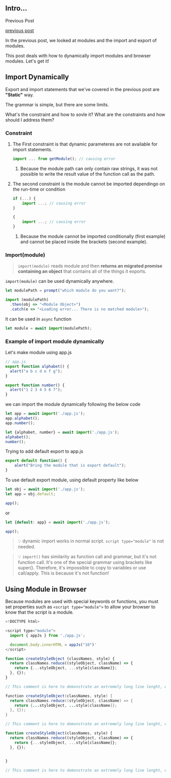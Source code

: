 ## Intro...
Previous Post 

[previous post](https://jay-h-blog.vercel.app/posts/JavaScript,WebCS/module-basic)

In the previous post, we looked at modules and the import and export of modules. 

This post deals with how to dynamically import modules and browser modules. Let's get it!

## Import Dynamically
Export and import statements that we've covered in the previous post are **"Static"** way.

The grammar is simple, but there are some limits.

What's the constraint and how to sovle it?
What are the constraints and how should I address them?

### Constraint

1. The First constraint is that dynamic parameteres are not available for import statements.

	```javascript
	import ... from getModule(); // causing error
	```

	1. Because the module path can only contain raw strings, it was not possible to write the result value of the function call as the path.

2. The second constraint is the module cannot be imported dependingo on the run-time or condition

	```javascript
	if (...) {
		import ...; // causing error
	}

	{
		import ...; // causing error
	}
	```

	1. Because the module cannot be imported conditionally (first example) and cannot be placed inside the brackets (second example).

### Import(module)
> `import(module)` reads module and then **returns an migrated promise containing an object** that contains all of the things it exports.

`import(module)` can be used dynamically anywhere.

```javascript
let modulePath = prompt("which module do you want?");

import (modulePath)
  .then(obj => "<Module Object>")
  .catch(e => "<Loading error... There is no matched module>");
```

It can be used in `async` function

```js
let module = await import(modulePath);
```

### Example of import module dynamically

Let's make module using app.js

```js
// app.js
export function alphabet() {
  alert("a b c d e f g");
}

export function number() {
  alert("1 2 3 4 5 6 7");
}
```

we can import the module dynamically following the below code

```js
let app = await import('./app.js');
app.alphabet();
app.number();

let {alphabet, number} = await import('./app.js');
alphabet();
number();
```

Trying to add default export to app.js

```js
export default function() {
	alert("Bring the module that is export default");
}
```

To use default export module, using default property like below

```js
let obj = await import('./app.js');
let app = obj.default;

app();
```

or 

```js
let {default: app} = await import('./app.js');

app();
```

> 💡 dynamic import works in normal script. `script type="module"` is not needed.

> 💡 `import()` has similarity as function call and grammar, but it's not function call.
	It's one of the special grammar using brackets like super().
	Therefore, it's impossible to copy to variables or use call/apply. This is because it's not function!

## Using Module in Browser
Because modules are used with special keywords or functions, you must set properties such as `<script type="module">` to allow your browser to know that the script is a module.

```javascript
<!DOCTYPE html>

<script type="module">
  import { appJs } from './app.js';

  document.body.innerHTML = appJs("10")'
</script>
```

```jsx
function createStyleObject (classNames, style) {
  return classNames.reduce((styleObject, className) => {
    return {...styleObject, ...style[className]};
  }, {});
}

// This comment is here to demonstrate an extremely long line lenght, well beyond what you should probably allow in your own code
```


```java
function createStyleObject(classNames, style) {
  return classNames.reduce((styleObject, className) => {
    return {...styleObject, ...style[className]};
  }, {});
}

// This comment is here to demonstrate an extremely long line lenght, well beyond what you should probably allow in your own code
```

```javascript
function createStyleObject(classNames, style) {
  return classNames.reduce((styleObject, className) => {
    return {...styleObject, ...style[className]};
  }, {});

	
}

// This comment is here to demonstrate an extremely long line lenght, well beyond what you should probably allow in your own code
```